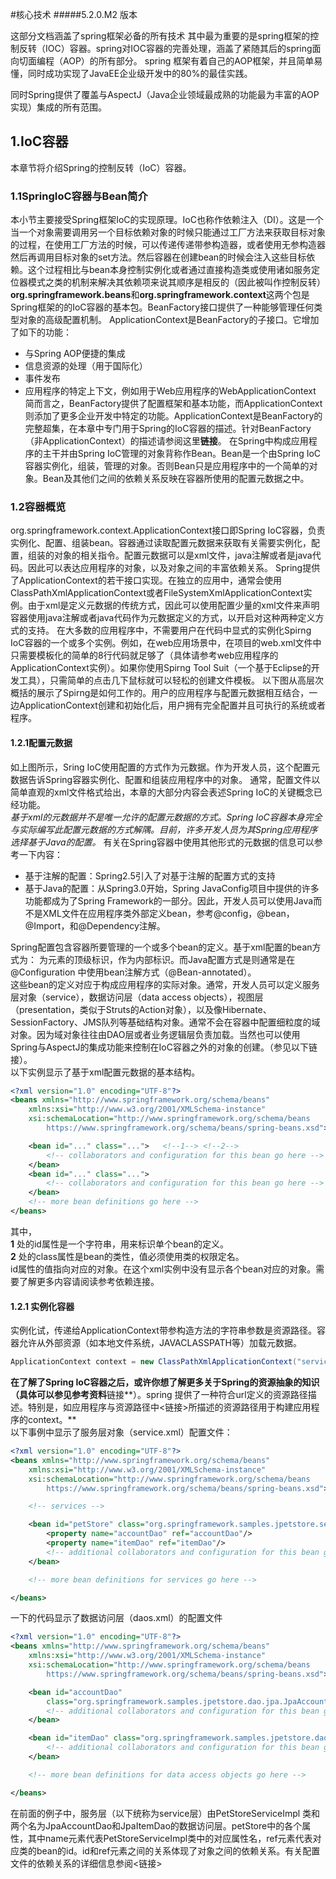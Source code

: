 #核心技术
#####5.2.0.M2 版本

这部分文档涵盖了spring框架必备的所有技术
其中最为重要的是spring框架的控制反转（IOC）容器。spring对IOC容器的完善处理，涵盖了紧随其后的spring面向切面编程（AOP）的所有部分。
spring 框架有着自己的AOP框架，并且简单易懂，同时成功实现了JavaEE企业级开发中的80%的最佳实践。

同时Spring提供了覆盖与AspectJ（Java企业领域最成熟的功能最为丰富的AOP实现）集成的所有范围。

## 1.IoC容器
本章节将介绍Spring的控制反转（IoC）容器。
### 1.1SpringIoC容器与Bean简介
本小节主要接受Spring框架IoC的实现原理。IoC也称作依赖注入（DI）。这是一个当一个对象需要调用另一个目标依赖对象的时候只能通过工厂方法来获取目标对象的过程，在使用工厂方法的时候，可以传递传递带参构造器，或者使用无参构造器然后再调用目标对象的set方法。然后容器在创建bean的时候会注入这些目标依赖。这个过程相比与bean本身控制实例化或者通过直接构造类或使用诸如服务定位器模式之类的机制来解决其依赖项来说其顺序是相反的（因此被叫作控制反转）  
**org.springframework.beans**和**org.springframework.context**这两个包是Spring框架的的IoC容器的基本包。BeanFactory接口提供了一种能够管理任何类型对象的高级配置机制。 ApplicationContext是BeanFactory的子接口。它增加了如下的功能：
- 与Spring AOP便捷的集成
- 信息资源的处理（用于国际化）
- 事件发布
- 应用程序的特定上下文，例如用于Web应用程序的WebApplicationContext
简而言之，BeanFactory提供了配置框架和基本功能，而ApplicationContext则添加了更多企业开发中特定的功能。ApplicationContext是BeanFactory的完整超集，在本章中专门用于Spring的IoC容器的描述。针对BeanFactory（非ApplicationContext）的描述请参阅这里**链接**。
在Spring中构成应用程序的主干并由Spring IoC管理的对象背称作Bean。Bean是一个由Spring IoC容器实例化，组装，管理的对象。否则Bean只是应用程序中的一个简单的对象。Bean及其他们之间的依赖关系反映在容器所使用的配置元数据之中。
### 1.2容器概览
org.springframework.context.ApplicationContext接口即Spring IoC容器，负责实例化、配置、组装bean。容器通过读取配置元数据来获取有关需要实例化，配置，组装的对象的相关指令。配置元数据可以是xml文件，java注解或者是java代码。因此可以表达应用程序的对象，以及对象之间的丰富依赖关系。
Spring提供了ApplicationContext的若干接口实现。在独立的应用中，通常会使用ClassPathXmlApplicationContext或者FileSystemXmlApplicationContext实例。由于xml是定义元数据的传统方式，因此可以使用配置少量的xml文件来声明容器使用java注解或者java代码作为元数据定义的方式，以开启对这种两种定义方式的支持。
在大多数的应用程序中，不需要用户在代码中显式的实例化Spirng IoC容器的一个或多个实例。例如，在web应用场景中，在项目的web.xml文件中只需要模板化的简单的8行代码就足够了（具体请参考web应用程序的ApplicationContext实例）。如果你使用Spirng Tool Suit（一个基于Eclipse的开发工具），只需简单的点击几下鼠标就可以轻松的创建文件模板。
以下图从高层次概括的展示了Spirng是如何工作的。用户的应用程序与配置元数据相互结合，一边ApplicationContext创建和初始化后，用户拥有完全配置并且可执行的系统或者程序。
 #### 1.2.1配置元数据
如上图所示，Sring IoC使用配置的方式作为元数据。作为开发人员，这个配置元数据告诉Spring容器实例化、配置和组装应用程序中的对象。
通常，配置文件以简单直观的xml文件格式给出，本章的大部分内容会表述Spring IoC的关键概念已经功能。  
*基于xml的元数据并不是唯一允许的配置元数据的方式。Spring IoC容器本身完全与实际编写此配置元数据的方式解隅。目前，许多开发人员为其Spring应用程序选择基于Java的配置。*
有关在Spring容器中使用其他形式的元数据的信息可以参考一下内容：
- 基于注解的配置：Spring2.5引入了对基于注解的配置方式的支持
- 基于Java的配置：从Spring3.0开始，Spring JavaConfig项目中提供的许多功能都成为了Spring Framework的一部分。因此，开发人员可以使用Java而不是XML文件在应用程序类外部定义bean，参考@config，@bean，@Import，和@Dependency注解。   

Spring配置包含容器所要管理的一个或多个bean的定义。基于xml配置的bean方式为：<beans/> 为元素的顶级标识，<bean/>作为内部标识。而Java配置方式是则通常是在@Configuration 中使用bean注解方式（@Bean-annotated）。    
这些bean的定义对应于构成应用程序的实际对象。通常，开发人员可以定义服务层对象（service），数据访问层（data access objects），视图层（presentation，类似于Struts的Action对象），以及像Hibernate、SessionFactory、JMS队列等基础结构对象。通常不会在容器中配置细粒度的域对象。因为域对象往往由DAO层或者业务逻辑层负责加载。当然也可以使用Spring与AspectJ的集成功能来控制在IoC容器之外的对象的创建。（参见以下链接）。    
以下实例显示了基于xml配置元数据的基本结构。
```xml
<?xml version="1.0" encoding="UTF-8"?>
<beans xmlns="http://www.springframework.org/schema/beans"
    xmlns:xsi="http://www.w3.org/2001/XMLSchema-instance"
    xsi:schemaLocation="http://www.springframework.org/schema/beans
        https://www.springframework.org/schema/beans/spring-beans.xsd">

    <bean id="..." class="...">   <!--1--> <!--2-->
        <!-- collaborators and configuration for this bean go here -->
    </bean>
    <bean id="..." class="...">
        <!-- collaborators and configuration for this bean go here -->
    </bean>
    <!-- more bean definitions go here -->
</beans>
```
其中，  
**1** 处的id属性是一个字符串，用来标识单个bean的定义。  
**2** 处的class属性是bean的类性，值必须使用类的权限定名。  
id属性的值指向对应的对象。在这个xml实例中没有显示各个bean对应的对象。需要了解更多内容请阅读参考依赖连接。
#### 1.2.1 实例化容器
实例化试，传递给ApplicationContext带参构造方法的字符串参数是资源路径。容器允许从外部资源（如本地文件系统，JAVACLASSPATH等）加载元数据。
````java
ApplicationContext context = new ClassPathXmlApplicationContext("services.xml", "daos.xml");
````
**在了解了Spring IoC容器之后，或许你想了解更多关于Spring的资源抽象的知识（具体可以参见参考资料**链接**）。spring 提供了一种符合url定义的资源路径描述。特别是，如应用程序与资源路径中<链接>所描述的资源路径用于构建应用程序的context。**    
以下事例中显示了服务层对象（service.xml）配置文件：
```xml
<?xml version="1.0" encoding="UTF-8"?>
<beans xmlns="http://www.springframework.org/schema/beans"
    xmlns:xsi="http://www.w3.org/2001/XMLSchema-instance"
    xsi:schemaLocation="http://www.springframework.org/schema/beans
        https://www.springframework.org/schema/beans/spring-beans.xsd">

    <!-- services -->

    <bean id="petStore" class="org.springframework.samples.jpetstore.services.PetStoreServiceImpl">
        <property name="accountDao" ref="accountDao"/>
        <property name="itemDao" ref="itemDao"/>
        <!-- additional collaborators and configuration for this bean go here -->
    </bean>

    <!-- more bean definitions for services go here -->

</beans>
```
一下的代码显示了数据访问层（daos.xml）的配置文件
```xml
<?xml version="1.0" encoding="UTF-8"?>
<beans xmlns="http://www.springframework.org/schema/beans"
    xmlns:xsi="http://www.w3.org/2001/XMLSchema-instance"
    xsi:schemaLocation="http://www.springframework.org/schema/beans
        https://www.springframework.org/schema/beans/spring-beans.xsd">

    <bean id="accountDao"
        class="org.springframework.samples.jpetstore.dao.jpa.JpaAccountDao">
        <!-- additional collaborators and configuration for this bean go here -->
    </bean>

    <bean id="itemDao" class="org.springframework.samples.jpetstore.dao.jpa.JpaItemDao">
        <!-- additional collaborators and configuration for this bean go here -->
    </bean>

    <!-- more bean definitions for data access objects go here -->

</beans>
```
在前面的例子中，服务层（以下统称为service层）由PetStoreServiceImpl 类和两个名为JpaAccountDao和JpaItemDao的数据访问层。petStore中的各个属性，其中name元素代表PetStoreServiceImpl类中的对应属性名，ref元素代表对应类的bean的id。id和ref元素之间的关系体现了对象之间的依赖关系。有关配置文件的依赖关系的详细信息参阅<链接>
